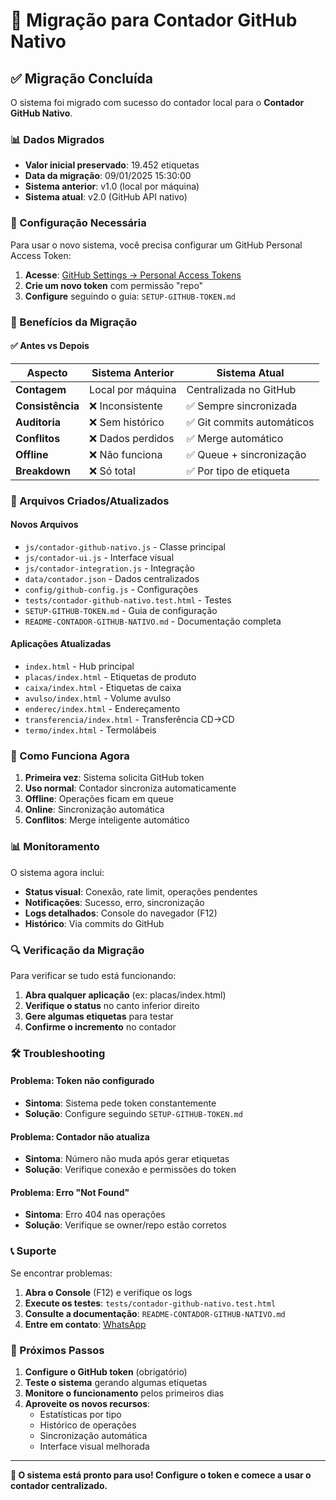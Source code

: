 # 🔄 Migração para Contador GitHub Nativo

## ✅ Migração Concluída

O sistema foi migrado com sucesso do contador local para o **Contador GitHub Nativo**.

### 📊 Dados Migrados

- **Valor inicial preservado**: 19.452 etiquetas
- **Data da migração**: 09/01/2025 15:30:00
- **Sistema anterior**: v1.0 (local por máquina)
- **Sistema atual**: v2.0 (GitHub API nativo)

### 🔧 Configuração Necessária

Para usar o novo sistema, você precisa configurar um GitHub Personal Access Token:

1. **Acesse**: [GitHub Settings → Personal Access Tokens](https://github.com/settings/tokens)
2. **Crie um novo token** com permissão "repo"
3. **Configure** seguindo o guia: `SETUP-GITHUB-TOKEN.md`

### 🚀 Benefícios da Migração

#### ✅ Antes vs Depois

| Aspecto | Sistema Anterior | Sistema Atual |
|---------|------------------|---------------|
| **Contagem** | Local por máquina | Centralizada no GitHub |
| **Consistência** | ❌ Inconsistente | ✅ Sempre sincronizada |
| **Auditoria** | ❌ Sem histórico | ✅ Git commits automáticos |
| **Conflitos** | ❌ Dados perdidos | ✅ Merge automático |
| **Offline** | ❌ Não funciona | ✅ Queue + sincronização |
| **Breakdown** | ❌ Só total | ✅ Por tipo de etiqueta |

### 📁 Arquivos Criados/Atualizados

#### Novos Arquivos
- `js/contador-github-nativo.js` - Classe principal
- `js/contador-ui.js` - Interface visual
- `js/contador-integration.js` - Integração
- `data/contador.json` - Dados centralizados
- `config/github-config.js` - Configurações
- `tests/contador-github-nativo.test.html` - Testes
- `SETUP-GITHUB-TOKEN.md` - Guia de configuração
- `README-CONTADOR-GITHUB-NATIVO.md` - Documentação completa

#### Aplicações Atualizadas
- `index.html` - Hub principal
- `placas/index.html` - Etiquetas de produto
- `caixa/index.html` - Etiquetas de caixa
- `avulso/index.html` - Volume avulso
- `enderec/index.html` - Endereçamento
- `transferencia/index.html` - Transferência CD→CD
- `termo/index.html` - Termolábeis

### 🎯 Como Funciona Agora

1. **Primeira vez**: Sistema solicita GitHub token
2. **Uso normal**: Contador sincroniza automaticamente
3. **Offline**: Operações ficam em queue
4. **Online**: Sincronização automática
5. **Conflitos**: Merge inteligente automático

### 📊 Monitoramento

O sistema agora inclui:
- **Status visual**: Conexão, rate limit, operações pendentes
- **Notificações**: Sucesso, erro, sincronização
- **Logs detalhados**: Console do navegador (F12)
- **Histórico**: Via commits do GitHub

### 🔍 Verificação da Migração

Para verificar se tudo está funcionando:

1. **Abra qualquer aplicação** (ex: placas/index.html)
2. **Verifique o status** no canto inferior direito
3. **Gere algumas etiquetas** para testar
4. **Confirme o incremento** no contador

### 🛠️ Troubleshooting

#### Problema: Token não configurado
- **Sintoma**: Sistema pede token constantemente
- **Solução**: Configure seguindo `SETUP-GITHUB-TOKEN.md`

#### Problema: Contador não atualiza
- **Sintoma**: Número não muda após gerar etiquetas
- **Solução**: Verifique conexão e permissões do token

#### Problema: Erro "Not Found"
- **Sintoma**: Erro 404 nas operações
- **Solução**: Verifique se owner/repo estão corretos

### 📞 Suporte

Se encontrar problemas:

1. **Abra o Console** (F12) e verifique os logs
2. **Execute os testes**: `tests/contador-github-nativo.test.html`
3. **Consulte a documentação**: `README-CONTADOR-GITHUB-NATIVO.md`
4. **Entre em contato**: [WhatsApp](https://wa.me/5562981020272)

### 🎉 Próximos Passos

1. **Configure o GitHub token** (obrigatório)
2. **Teste o sistema** gerando algumas etiquetas
3. **Monitore o funcionamento** pelos primeiros dias
4. **Aproveite os novos recursos**:
   - Estatísticas por tipo
   - Histórico de operações
   - Sincronização automática
   - Interface visual melhorada

---

**🚀 O sistema está pronto para uso! Configure o token e comece a usar o contador centralizado.**